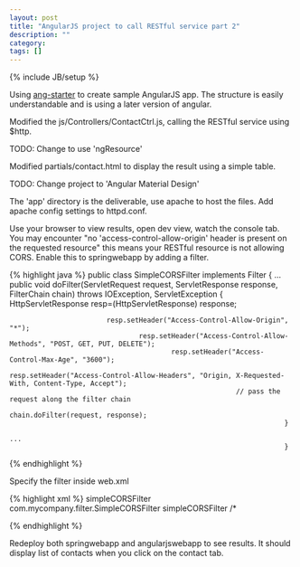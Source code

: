 ```yaml
---
layout: post
title: "AngularJS project to call RESTful service part 2"
description: ""
category: 
tags: []
---
```

{% include JB/setup %}

Using [ang-starter](https://github.com/mriverodorta/ang-starter/) to create sample AngularJS app. The structure is easily understandable and is using a later version of angular.

Modified the js/Controllers/ContactCtrl.js, calling the RESTful service using $http.

TODO: Change to use 'ngResource'

Modified partials/contact.html to display the result using a simple table.

TODO: Change project to 'Angular Material Design'

The 'app' directory is the deliverable, use apache to host the files. Add apache config settings to httpd.conf.

Use your browser to view results, open dev view, watch the console tab. You may encounter "no 'access-control-allow-origin' header is present on the requested resource" this means your RESTful resource is not allowing CORS. Enable this to springwebapp by adding a filter.

{% highlight java %}
public class SimpleCORSFilter implements Filter {
...
	public void doFilter(ServletRequest request, ServletResponse response, FilterChain chain) throws IOException, ServletException {
			HttpServletResponse resp=(HttpServletResponse) response;
					 
					 		resp.setHeader("Access-Control-Allow-Origin", "*");
									resp.setHeader("Access-Control-Allow-Methods", "POST, GET, PUT, DELETE");
											resp.setHeader("Access-Control-Max-Age", "3600");
													resp.setHeader("Access-Control-Allow-Headers", "Origin, X-Requested-With, Content-Type, Accept");
															// pass the request along the filter chain
																	chain.doFilter(request, response);
																		}
																		...
																		}

{% endhighlight %}

Specify the filter inside web.xml

{% highlight xml %}
<filter>
    <filter-name>simpleCORSFilter</filter-name>
        <filter-class>
	        com.mycompany.filter.SimpleCORSFilter
			</filter-class>
			  </filter>
			  <filter-mapping>
			  	<filter-name>simpleCORSFilter</filter-name>
				    <url-pattern>/*</url-pattern>
				      </filter-mapping>

{% endhighlight %}

Redeploy both springwebapp and angularjswebapp to see results. It should display list of contacts when you click on the contact tab.



